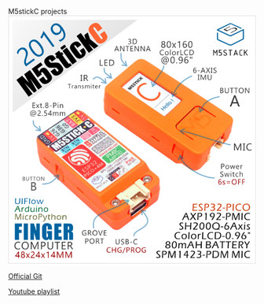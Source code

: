 M5stickC projects
![](https://github.com/arduinoufv/2019/blob/master/m5stickc/m5c.png)


[Official Git](https://github.com/m5stack/M5StickC)

[Youtube playlist](https://mail.google.com/mail/u/2/#label/m5stick/FMfcgxwGCHBSsSGGLsSxWzzmDFnMMsNv)


